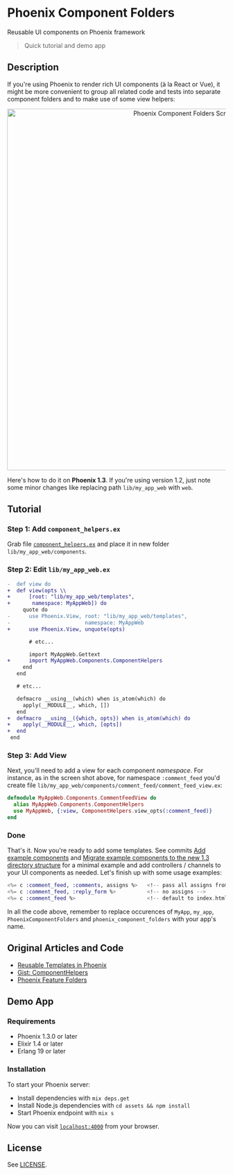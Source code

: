 # Phoenix Component Folders

Reusable UI components on Phoenix framework

> Quick tutorial and demo app

## Description

If you're using Phoenix to render rich UI components (à la React or Vue), it might be more convenient to group all related code and tests into separate component folders and to make use of some view helpers:

<p align="center">
  <img alt="Phoenix Component Folders Screenshot" width="832"
       src="https://user-images.githubusercontent.com/1413569/30855028-af376c5c-a2dd-11e7-9eb1-c4ddad3e6313.png" />
</p>

Here's how to do it on **Phoenix 1.3**. If you're using version 1.2, just note some minor changes like replacing path `lib/my_app_web` with `web`.

## Tutorial

### Step 1: Add `component_helpers.ex`

Grab file [`component_helpers.ex`](https://github.com/kimlindholm/phoenix_component_folders/blob/master/lib/phoenix_component_folders_web/components/component_helpers.ex) and place it in new folder `lib/my_app_web/components`.

### Step 2: Edit `lib/my_app_web.ex`

```diff
-  def view do
+  def view(opts \\
+      [root: "lib/my_app_web/templates",
+       namespace: MyAppWeb]) do
     quote do
-      use Phoenix.View, root: "lib/my_app_web/templates",
-                        namespace: MyAppWeb
+      use Phoenix.View, unquote(opts)

       # etc...

       import MyAppWeb.Gettext
+      import MyAppWeb.Components.ComponentHelpers
     end
   end

   # etc...

   defmacro __using__(which) when is_atom(which) do
     apply(__MODULE__, which, [])
   end
+  defmacro __using__({which, opts}) when is_atom(which) do
+    apply(__MODULE__, which, [opts])
+  end
 end
```

### Step 3: Add View

Next, you'll need to add a view for each component _namespace_. For instance, as in the screen shot above, for namespace `:comment_feed` you'd create file `lib/my_app_web/components/comment_feed/comment_feed_view.ex`:

```elixir
defmodule MyAppWeb.Components.CommentFeedView do
  alias MyAppWeb.Components.ComponentHelpers
  use MyAppWeb, {:view, ComponentHelpers.view_opts(:comment_feed)}
end
```

### Done

That's it. Now you're ready to add some templates. See commits [Add example components](https://github.com/kimlindholm/phoenix_component_folders/commit/cf1552a6975208a712cbf1e6f94f4e54fe2903f0) and [Migrate example components to the new 1.3 directory structure](https://github.com/kimlindholm/phoenix_component_folders/commit/3960fc08b6f6158154cd32c0920da4a7d1c904d0) for a minimal example and add controllers / channels to your UI components as needed. Let's finish up with some usage examples:

```eex
<%= c :comment_feed, :comments, assigns %>   <!-- pass all assigns from controller -->
<%= c :comment_feed, :reply_form %>          <!-- no assigns -->
<%= c :comment_feed %>                       <!-- default to index.html.eex template -->
```

In all the code above, remember to replace occurences of `MyApp`, `my_app`, `PhoenixComponentFolders` and `phoenix_component_folders` with your app's name.

## Original Articles and Code

- [Reusable Templates in Phoenix](http://blog.danielberkompas.com/2017/01/17/reusable-templates-in-phoenix.html)
- [Gist: ComponentHelpers](https://gist.github.com/kana-sama/491ae1bd75974797d2bcb43c7489abf9)
- [Phoenix Feature Folders](https://medium.com/@tliversidge/phoenix-feature-folders-179e4dbc1e8a)

## Demo App

### Requirements

* Phoenix 1.3.0 or later
* Elixir 1.4 or later
* Erlang 19 or later

### Installation

To start your Phoenix server:

  * Install dependencies with `mix deps.get`
  * Install Node.js dependencies with `cd assets && npm install`
  * Start Phoenix endpoint with `mix s`

Now you can visit [`localhost:4000`](http://localhost:4000) from your browser.

## License

See [LICENSE](LICENSE).